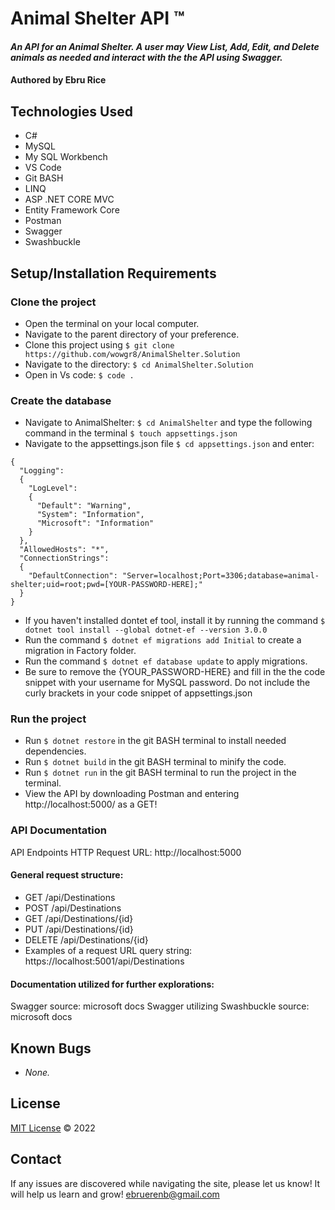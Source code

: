 # **Animal Shelter API ™️**

#### _An API for an Animal Shelter. A user may View List, Add, Edit, and Delete animals as needed and interact with the the API using Swagger._

#### Authored by **Ebru Rice**

## Technologies Used
- C#
- MySQL
- My SQL Workbench
- VS Code
- Git BASH
- LINQ
- ASP .NET CORE MVC
- Entity Framework Core
- Postman
- Swagger
- Swashbuckle

## Setup/Installation Requirements

### Clone the project
- Open the terminal on your local computer.
- Navigate to the parent directory of your preference.
- Clone this project using `$ git clone https://github.com/wowgr8/AnimalShelter.Solution`
- Navigate to the directory: ```$ cd AnimalShelter.Solution```
- Open in Vs code: ```$ code .```

### Create the database
- Navigate to AnimalShelter: ```$ cd AnimalShelter``` and type the following command in the terminal ```$ touch appsettings.json```
- Navigate to the appsettings.json file ```$ cd appsettings.json``` and enter:
```
{
  "Logging":
  {
    "LogLevel":
    {
      "Default": "Warning",
      "System": "Information",
      "Microsoft": "Information"
    }
  },
  "AllowedHosts": "*",
  "ConnectionStrings":
  {
    "DefaultConnection": "Server=localhost;Port=3306;database=animal-shelter;uid=root;pwd=[YOUR-PASSWORD-HERE];"
  }
}
```
- If you haven't installed dontet ef tool, install it by running the command ```$ dotnet tool install --global dotnet-ef --version 3.0.0```
- Run the command ```$ dotnet ef migrations add Initial``` to create a migration in Factory folder.
- Run the command ```$ dotnet ef database update``` to apply migrations.
- Be sure to remove the {YOUR_PASSWORD-HERE} and fill in the the code snippet with your username for MySQL password. Do not include the curly brackets in your code snippet of appsettings.json

### Run the project

- Run ```$ dotnet restore``` in the git BASH terminal to install needed dependencies.
- Run ```$ dotnet build``` in the git BASH terminal to minify the code. 
- Run ```$ dotnet run``` in the git BASH terminal to run the project in the terminal.
- View the API by downloading Postman and entering http://localhost:5000/ as a GET!

### API Documentation

API Endpoints
HTTP Request URL: http://localhost:5000

#### General request structure:

- GET /api/Destinations
- POST /api/Destinations
- GET /api/Destinations/{id}
- PUT /api/Destinations/{id}
- DELETE /api/Destinations/{id} 
- Examples of a request URL query string: https://localhost:5001/api/Destinations

#### Documentation utilized for further explorations:

Swagger source: microsoft docs
Swagger utilizing Swashbuckle source: microsoft docs

## Known Bugs
- _None._

## License
[MIT License](https://opensource.org/licenses/MIT) © 2022

## Contact
If any issues are discovered while navigating the site, please let us know! It will help us learn and grow!
[ebruerenb@gmail.com](mailto:ebruerenb@gmail.com)